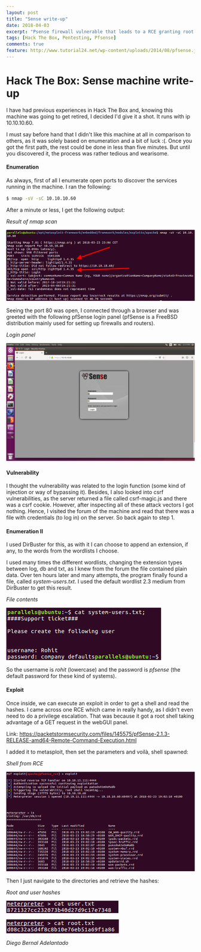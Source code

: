 ```yaml
---
layout: post
title: "Sense write-up"
date: 2018-04-03
excerpt: "Psense firewall vulnerable that leads to a RCE granting root access. Simple."
tags: [Hack The Box, Pentesting, Pfsense]
comments: true
feature: http://www.tutorial24.net/wp-content/uploads/2014/08/pfsense.jpg
---
```


# Hack The Box: Sense machine write-up

I have had previous experiences in Hack The Box and, knowing this machine was going to get retired, I decided I'd give it a shot. It runs with ip 10.10.10.60.

I must say before hand that I didn't like this machine at all in comparison to others, as it was solely based on enumeration and a bit of luck :(. Once you got the first path, the rest could be done in less than five minutes. But until you discovered it, the process was rather tedious and wearisome.

#### Enumeration

As always, first of all I enumerate open ports to discover the services running in the machine. I ran the following:

```sh
$ nmap -sV -sC 10.10.10.60
```

After a minute or less, I get the following output:

*Result of nmap scan*

![Img](/assets/posts_details/Sense/images/nmap.png "Img")

Seeing the port 80 was open, I connected through a browser and was greeted with the following pfSense login panel (pfSense is a FreeBSD distribution mainly used for setting up firewalls and routers).

*Login panel*

![Img](/assets/posts_details/Sense/images/pfsense.png "Img")

#### Vulnerability

I thought the vulnerability was related to the login function (some kind of injection or way of bypassing it). Besides, I also looked into csrf vulnerabilities, as the server returned a file called csrf-magic.js and there was a csrf cookie. However, after inspecting all of these attack vectors I got nothing. Hence, I visited the forum of the machine and read that there was a file with credentials (to log in) on the server. So back again to step 1.

#### Enumeration II

I used DirBuster for this, as with it I can choose to append an extension, if any, to the words from the wordlists I choose.

I used many times the different wordlists, changing the extension types between log, db and txt, as I knew from the forum the file contained plain data. Over ten hours later and many attempts, the program finally found a file, called *system-users.txt*. I used the default wordlist 2.3 medium from DirBuster to get this result.

*File contents*

![Img](/assets/posts_details/Sense/images/file.png "Img")

So the username is *rohit* (lowercase) and the password is *pfsense*
(the default password for these kind of systems).

#### Exploit

Once inside, we can execute an exploit in order to get a shell and read the hashes. I came across one RCE which came in really handy, as I didn't even need to do a privilege escalation. That was because it got a root shell taking advantage of a GET request in the webGUI panel.

Link: <https://packetstormsecurity.com/files/145575/pfSense-2.1.3-RELEASE-amd64-Remote-Command-Execution.html>

I added it to metasploit, then set the parameters and voilà, shell spawned:

*Shell from RCE*

![Img](/assets/posts_details/Sense/images/rce-exploit.png "Img")

Then I just navigate to the directories and retrieve the hashes:

*Root and user hashes*

![Img](/assets/posts_details/Sense/images/user-hash.png "Img")

![Img](/assets/posts_details/Sense/images/root-hash.png "Img")

*Diego Bernal Adelantado*
